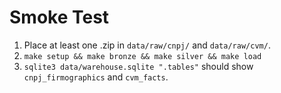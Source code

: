 # Smoke Test

1) Place at least one .zip in `data/raw/cnpj/` and `data/raw/cvm/`.
2) `make setup && make bronze && make silver && make load`
3) `sqlite3 data/warehouse.sqlite ".tables"` should show `cnpj_firmographics` and `cvm_facts`.
